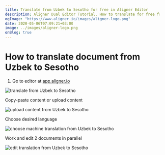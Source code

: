 ```yaml
---
title: Translate from Uzbek to Sesotho for free in Aligner Editor
description: Aligner Dual Editor Tutorial. How to translate for free from Uzbek to Sesotho. Aligner is multilingual document management platform. 
ogImage: "https://www.aligner.io/images/aligner-logo.png"
date: 2020-05-06T07:09:21+03:00
image: ../images/aligner-logo.png
onBlog: true
---
```


# How to translate document from Uzbek to Sesotho

1. Go to editor at [app.aligner.io](https://app.aligner.io "Aligner App web page")

![translate from Uzbek to Sesotho](../aligner-blank-editor.png "translate from Uzbek to Sesotho")

Copy-paste content or upload content

![upload content from Uzbek to Sesotho](../aligner-uploaded-document.png "upload content from Uzbek to Sesotho")

Choose desired language

![choose machine translation from Uzbek to Sesotho](../aligner-language-dropdown.png "choose machine translation from Uzbek to Sesotho")

Work and edit 2 documents in parallel

![edit translation from Uzbek to Sesotho](../aligner-double-sitded-editor.png "edit translation from Uzbek to Sesotho")

